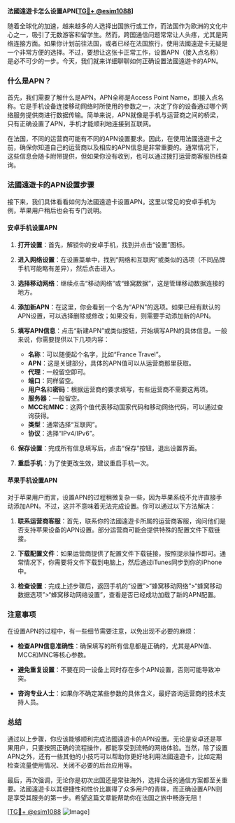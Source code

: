 **法國遠遊卡怎么设置APN[[TG💪+ @esim1088](https://t.me/s/esim1088)]**

随着全球化的加速，越来越多的人选择出国旅行或工作，而法国作为欧洲的文化中心之一，吸引了无数游客和留学生。然而，跨国通信问题常常让人头疼，尤其是网络连接方面。如果你计划前往法国，或者已经在法国旅行，使用法國遠遊卡无疑是一个非常方便的选择。不过，要想让这张卡正常工作，设置APN（接入点名称）是必不可少的一步。今天，我们就来详细聊聊如何正确设置法國遠遊卡的APN。

### 什么是APN？

首先，我们需要了解什么是APN。APN全称是Access Point Name，即接入点名称。它是手机设备连接移动网络时所使用的参数之一，决定了你的设备通过哪个网络服务提供商进行数据传输。简单来说，APN就像是手机与运营商之间的桥梁，只有正确设置了APN，手机才能顺利地连接到互联网。

在法国，不同的运营商可能有不同的APN设置要求。因此，在使用法國遠遊卡之前，确保你知道自己的运营商以及相应的APN信息是非常重要的。通常情况下，这些信息会随卡附带提供，但如果你没有收到，也可以通过拨打运营商客服热线查询。

### 法國遠遊卡的APN设置步骤

接下来，我们具体看看如何为法國遠遊卡设置APN。这里以常见的安卓手机为例，苹果用户稍后也会有专门说明。

#### 安卓手机设置APN

1. **打开设置**：首先，解锁你的安卓手机，找到并点击“设置”图标。
   
2. **进入网络设置**：在设置菜单中，找到“网络和互联网”或类似的选项（不同品牌手机可能略有差异），然后点击进入。

3. **选择移动网络**：继续点击“移动网络”或“蜂窝数据”，这是管理移动数据连接的地方。

4. **添加新APN**：在这里，你会看到一个名为“APN”的选项。如果已经有默认的APN设置，可以选择删除或修改；如果没有，则需要手动添加新的APN。

5. **填写APN信息**：点击“新建APN”或类似按钮，开始填写APN的具体信息。一般来说，你需要提供以下几项内容：
   - **名称**：可以随便起个名字，比如“France Travel”。
   - **APN**：这是关键部分，具体的APN值可以从运营商那里获取。
   - **代理**：一般留空即可。
   - **端口**：同样留空。
   - **用户名**和**密码**：根据运营商的要求填写，有些运营商不需要这两项。
   - **服务器**：一般留空。
   - **MCC**和**MNC**：这两个值代表移动国家代码和移动网络代码，可以通过查询获得。
   - **类型**：通常选择“互联网”。
   - **协议**：选择“IPv4/IPv6”。

6. **保存设置**：完成所有信息填写后，点击“保存”按钮，退出设置界面。

7. **重启手机**：为了使更改生效，建议重启手机一次。

#### 苹果手机设置APN

对于苹果用户而言，设置APN的过程稍微复杂一些，因为苹果系统不允许直接手动添加APN。不过，这并不意味着无法完成设置。你可以通过以下方法解决：

1. **联系运营商客服**：首先，联系你的法國遠遊卡所属的运营商客服，询问他们是否支持苹果设备的APN设置。部分运营商可能会提供特殊的配置文件下载链接。

2. **下载配置文件**：如果运营商提供了配置文件下载链接，按照提示操作即可。通常情况下，你需要将文件下载到电脑上，然后通过iTunes同步到你的iPhone中。

3. **检查设置**：完成上述步骤后，返回手机的“设置”>“蜂窝移动网络”>“蜂窝移动数据选项”>“蜂窝移动网络设置”，查看是否已经成功加载了新的APN配置。

### 注意事项

在设置APN的过程中，有一些细节需要注意，以免出现不必要的麻烦：

- **检查APN信息准确性**：确保填写的所有信息都是正确的，尤其是APN值、MCC和MNC等核心参数。
  
- **避免重复设置**：不要在同一设备上同时存在多个APN设置，否则可能导致冲突。

- **咨询专业人士**：如果你不确定某些参数的具体含义，最好咨询运营商的技术支持人员。

### 总结

通过以上步骤，你应该能够顺利完成法國遠遊卡的APN设置。无论是安卓还是苹果用户，只要按照正确的流程操作，都能享受到流畅的网络体验。当然，除了设置APN之外，还有一些其他的小技巧可以帮助你更好地利用法國遠遊卡，比如定期检查流量使用情况、关闭不必要的后台应用等。

最后，再次强调，无论你是初次出国还是常驻海外，选择合适的通信方案都至关重要。法國遠遊卡以其便捷性和性价比赢得了众多用户的青睐，而正确设置APN则是享受其服务的第一步。希望这篇文章能帮助你在法国之旅中畅游无阻！

[[TG💪+ @esim1088](https://t.me/s/esim1088) ![Image](https://i.postimg.cc/4NQfJmqS/Snipaste-2025-05-13-00-14-12.png)]
